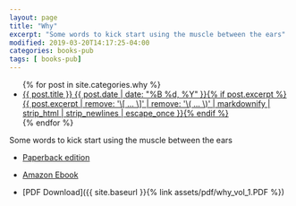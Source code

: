 ```yaml
---
layout: page
title: "Why"
excerpt: "Some words to kick start using the muscle between the ears"
modified: 2019-03-20T14:17:25-04:00
categories: books-pub
tags: [ books-pub]
---
```



<ul class="post-list">
{% for post in site.categories.why %}
  <li><article><a href="{{ site.url }}{{ post.url }}">{{ post.title }} <span class="entry-date"><time datetime="{{ post.date | date_to_xmlschema }}">{{ post.date | date: "%B %d, %Y" }}</time></span>{% if post.excerpt %} <span class="excerpt">{{ post.excerpt | remove: '\[ ... \]' | remove: '\( ... \)' | markdownify | strip_html | strip_newlines | escape_once }}</span>{% endif %}</a></article></li>
{% endfor %}
</ul>


Some words to kick start using the muscle between the ears

* [Paperback edition](https://amzn.to/2LFWb2F)

* [Amazon Ebook](https://amzn.to/2PUILxX)

* [PDF Download]({{ site.baseurl }}{% link assets/pdf/why_vol_1.PDF  %})
